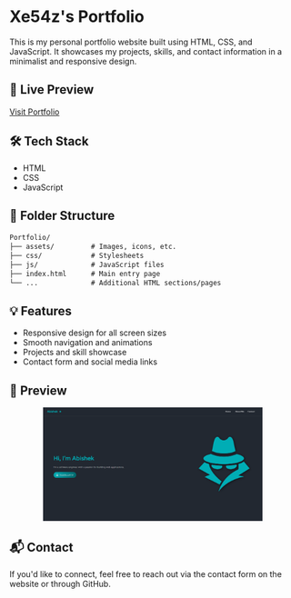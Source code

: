 # Xe54z's Portfolio

This is my personal portfolio website built using HTML, CSS, and JavaScript. It showcases my projects, skills, and contact information in a minimalist and responsive design.

## 🔗 Live Preview

[Visit Portfolio](https://abishek-web-co.github.io/Portfolio)

## 🛠️ Tech Stack

- HTML
- CSS
- JavaScript

## 📁 Folder Structure

```
Portfolio/
├── assets/         # Images, icons, etc.
├── css/            # Stylesheets
├── js/             # JavaScript files
├── index.html      # Main entry page
└── ...             # Additional HTML sections/pages
```

## 💡 Features

- Responsive design for all screen sizes
- Smooth navigation and animations
- Projects and skill showcase
- Contact form and social media links

## 📸 Preview

<div align="center">
  <a href="https://abish-file.web.app/" target="_blank" rel="noopener noreferrer"><img height="200" src="/public/assets/Screenshot.png" alt="Screenshot of Portfolio" /></a>
</div>

## 📬 Contact

If you'd like to connect, feel free to reach out via the contact form on the website or through GitHub.
